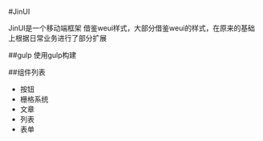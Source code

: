 #JinUI

JinUI是一个移动端框架
借鉴weui样式，大部分借鉴weui的样式，在原来的基础上根据日常业务进行了部分扩展

##gulp
使用gulp构建

##组件列表
* 按钮
* 栅格系统
* 文章
* 列表
* 表单